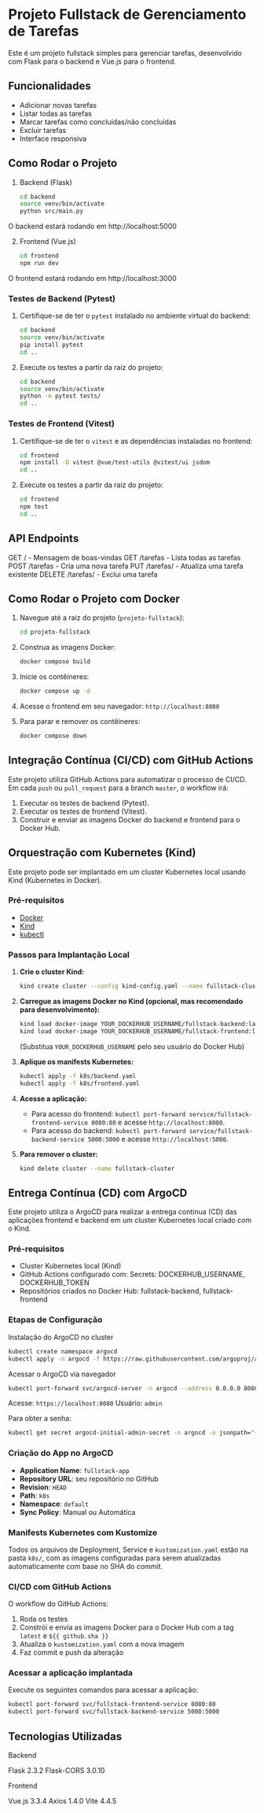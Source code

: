 # Projeto Fullstack de Gerenciamento de Tarefas

Este é um projeto fullstack simples para gerenciar tarefas, desenvolvido com Flask para o backend e Vue.js para o frontend.

## Funcionalidades

- Adicionar novas tarefas
- Listar todas as tarefas
- Marcar tarefas como concluídas/não concluídas
- Excluir tarefas
- Interface responsiva

## Como Rodar o Projeto

1. Backend (Flask)
   ```bash
   cd backend
   source venv/bin/activate
   python src/main.py
   ```
O backend estará rodando em http://localhost:5000

2. Frontend (Vue.js)
   ```bash
   cd frontend
   npm run dev
   ```
O frontend estará rodando em http://localhost:3000

### Testes de Backend (Pytest)

1. Certifique-se de ter o `pytest` instalado no ambiente virtual do backend:
   ```bash
   cd backend
   source venv/bin/activate
   pip install pytest
   cd ..
   ```

2. Execute os testes a partir da raiz do projeto:
   ```bash
   cd backend
   source venv/bin/activate
   python -m pytest tests/
   cd ..
   ```

### Testes de Frontend (Vitest)

1. Certifique-se de ter o `vitest` e as dependências instaladas no frontend:
   ```bash
   cd frontend
   npm install -D vitest @vue/test-utils @vitest/ui jsdom
   cd ..
   ```

2. Execute os testes a partir da raiz do projeto:
   ```bash
   cd frontend
   npm test
   cd ..
   ```

## API Endpoints

GET / - Mensagem de boas-vindas
GET /tarefas - Lista todas as tarefas
POST /tarefas - Cria uma nova tarefa
PUT /tarefas/<id> - Atualiza uma tarefa existente
DELETE /tarefas/<id> - Exclui uma tarefa

## Como Rodar o Projeto com Docker

1.  Navegue até a raiz do projeto (`projeto-fullstack`):
    ```bash
    cd projeto-fullstack
    ```

2.  Construa as imagens Docker:
    ```bash
    docker compose build
    ```

3.  Inicie os contêineres:
    ```bash
    docker compose up -d
    ```

4.  Acesse o frontend em seu navegador: `http://localhost:8080`

5.  Para parar e remover os contêineres:
    ```bash
    docker compose down
    ```

## Integração Contínua (CI/CD) com GitHub Actions

Este projeto utiliza GitHub Actions para automatizar o processo de CI/CD. Em cada `push` ou `pull_request` para a branch `master`, o workflow irá:

1.  Executar os testes de backend (Pytest).
2.  Executar os testes de frontend (Vitest).
3.  Construir e enviar as imagens Docker do backend e frontend para o Docker Hub.

## Orquestração com Kubernetes (Kind)

Este projeto pode ser implantado em um cluster Kubernetes local usando Kind (Kubernetes in Docker).

### Pré-requisitos

*   [Docker](https://docs.docker.com/)
*   [Kind](https://kind.sigs.k8s.io/docs/user/quick-start/)
*   [kubectl](https://kubernetes.io/docs/tasks/tools/install-kubectl/)

### Passos para Implantação Local

1.  **Crie o cluster Kind:**
    ```bash
    kind create cluster --config kind-config.yaml --name fullstack-cluster
    ```

2.  **Carregue as imagens Docker no Kind (opcional, mas recomendado para desenvolvimento):**
    ```bash
    kind load docker-image YOUR_DOCKERHUB_USERNAME/fullstack-backend:latest --name fullstack-cluster
    kind load docker-image YOUR_DOCKERHUB_USERNAME/fullstack-frontend:latest --name fullstack-cluster
    ```
    (Substitua `YOUR_DOCKERHUB_USERNAME` pelo seu usuário do Docker Hub)

3.  **Aplique os manifests Kubernetes:**
    ```bash
    kubectl apply -f k8s/backend.yaml
    kubectl apply -f k8s/frontend.yaml
    ```

4.  **Acesse a aplicação:**
    *   Para acesso do frontend: `kubectl port-forward service/fullstack-frontend-service 8080:80` e acesse `http://localhost:8080`.
    *   Para acesso do backend: `kubectl port-forward service/fullstack-backend-service 5000:5000` e acesse `http://localhost:5000`.

5.  **Para remover o cluster:**
    ```bash
    kind delete cluster --name fullstack-cluster

## Entrega Contínua (CD) com ArgoCD

Este projeto utiliza o ArgoCD para realizar a entrega contínua (CD) das aplicações frontend e backend em um cluster Kubernetes local criado com o Kind.

### Pré-requisitos

*   Cluster Kubernetes local (Kind)
*   GitHub Actions configurado com: Secrets: DOCKERHUB_USERNAME, DOCKERHUB_TOKEN
*   Repositórios criados no Docker Hub: fullstack-backend, fullstack-frontend

### Etapas de Configuração

Instalação do ArgoCD no cluster
```bash
kubectl create namespace argocd
kubectl apply -n argocd -f https://raw.githubusercontent.com/argoproj/argo-cd/stable/manifests/install.yaml
```
Acessar o ArgoCD via navegador
```bash
kubectl port-forward svc/argocd-server -n argocd --address 0.0.0.0 8080:443
```
Acesse: `https://localhost:8080`
Usuário: `admin`

Para obter a senha:
```bash
kubectl get secret argocd-initial-admin-secret -n argocd -o jsonpath="{.data.password}" | base64 -d; echo
```
### Criação do App no ArgoCD

*   **Application Name**: `fullstack-app`
*   **Repository URL**: seu repositório no GitHub
*   **Revision**: `HEAD`
*   **Path**: `k8s`
*   **Namespace**: `default`
*   **Sync Policy**: Manual ou Automática

### Manifests Kubernetes com Kustomize

Todos os arquivos de Deployment, Service e `kustomization.yaml` estão na pasta `k8s/`, com as imagens configuradas para serem atualizadas automaticamente com base no SHA do commit.

### CI/CD com GitHub Actions

O workflow do GitHub Actions:

1.  Roda os testes
2.  Constrói e envia as imagens Docker para o Docker Hub com a tag `latest` e `${{ github.sha }}`
3.  Atualiza o `kustomization.yaml` com a nova imagem
4.  Faz commit e push da alteração

### Acessar a aplicação implantada

Execute os seguintes comandos para acessar a aplicação:

```bash
kubectl port-forward svc/fullstack-frontend-service 8080:80
kubectl port-forward svc/fullstack-backend-service 5000:5000
```

## Tecnologias Utilizadas

Backend

Flask 2.3.2
Flask-CORS 3.0.10

Frontend

Vue.js 3.3.4
Axios 1.4.0
Vite 4.4.5

